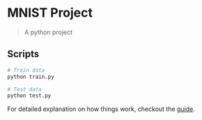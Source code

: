 
# MNIST Project

> A python project

## Scripts

``` bash
# Train data
python train.py

# Test data
python test.py

```

For detailed explanation on how things work, checkout the [guide](https://www.tensorflow.org).
